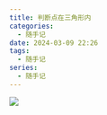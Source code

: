 ```yaml
---
title: 判断点在三角形内
categories:
  - 随手记
date: 2024-03-09 22:26
tags:
  - 随手记
series:
  - 随手记
---
```

![](/images/posts/判断点在三角形内_240309_221247_1.jpg)